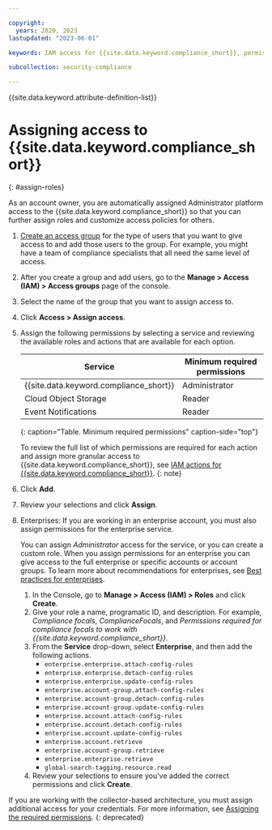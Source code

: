 ```yaml
---

copyright:
  years: 2020, 2023
lastupdated: "2023-06-01"

keywords: IAM access for {{site.data.keyword.compliance_short}}, permissions for {{site.data.keyword.compliance_short}}, identity and access management for {{site.data.keyword.compliance_short}}, roles for {{site.data.keyword.compliance_short}}, actions for {{site.data.keyword.compliance_short}}, assigning access for {{site.data.keyword.compliance_short}}

subcollection: security-compliance

---
```


{{site.data.keyword.attribute-definition-list}}


# Assigning access to {{site.data.keyword.compliance_short}}
{: #assign-roles}

As an account owner, you are automatically assigned Administrator platform access to the {{site.data.keyword.compliance_short}} so that you can further assign roles and customize access policies for others.


1. [Create an access group](/docs/account?topic=account-groups#create_ag) for the type of users that you want to give access to and add those users to the group. For example, you might have a team of compliance specialists that all need the same level of access.
2. After you create a group and add users, go to the **Manage > Access (IAM) > Access groups** page of the console.
3. Select the name of the group that you want to assign access to.
4. Click **Access > Assign access**.
5. Assign the following permissions by selecting a service and reviewing the available roles and actions that are available for each option.
   
	| Service | Minimum required permissions |
	|---------|----------------------|
	| {{site.data.keyword.compliance_short}} | Administrator  |
	| Cloud Object Storage | Reader |
	| Event Notifications | Reader |
	{: caption="Table. Minimum required permissions" caption-side="top"}

	To review the full list of which permissions are required for each action and assign more granular access to {{site.data.keyword.compliance_short}}, see [IAM actions for {{site.data.keyword.compliance_short}}](/docs/security-compliance?topic=security-compliance-access-management).
	{: note}

6. Click **Add**.
7. Review your selections and click **Assign**.
8. Enterprises: If you are working in an enterprise account, you must also assign permissions for the enterprise service. 

	You can assign *Administrator* access for the service, or you can create a custom role. When you assign permissions for an enterprise you can give access to the full enterprise or specific accounts or account groups. To learn more about recommendations for enterprises, see [Best practices for enterprises](/docs/security-compliance?topic=security-compliance-best-practices#bp-enterprise).

	1. In the Console, go to **Manage > Access (IAM) > Roles** and click **Create**.
	2. Give your role a name, programatic ID, and description. For example, *Compliance focals*, *ComplianceFocals*, and *Permissions required for compliance focals to work with {{site.data.keyword.compliance_short}}*.
	3. From the **Service** drop-down, select **Enterprise**, and then add the following actions.
		* `enterprise.enterprise.attach-config-rules`
		* `enterprise.enterprise.detach-config-rules`
		* `enterprise.enterprise.update-config-rules`
		* `enterprise.account-group.attach-config-rules`
		* `enterprise.account-group.detach-config-rules`
		* `enterprise.account-group.update-config-rules`
		* `enterprise.account.attach-config-rules`
		* `enterprise.account.detach-config-rules`
		* `enterprise.account.update-config-rules`
		* `enterprise.account.retrieve`
		* `enterprise.account-group.retrieve`
		* `enterprise.enterprise.retrieve`
		* `global-search-tagging.resource.read`
	4. Review your selections to ensure you've added the correct permissions and click **Create**.




If you are working with the collector-based architecture, you must assign additional access for your credentials. For more information, see [Assigning the required permissions](/docs/security-compliance?topic=security-compliance-permissions).
{: deprecated}

